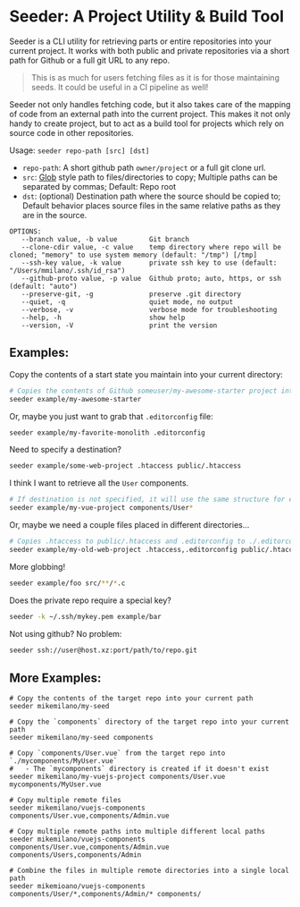 Seeder: A Project Utility & Build Tool
======================================

Seeder is a CLI utility for retrieving parts or entire repositories into your current project. 
It works with both public and private repositories via a short path for Github or a full git URL to any repo.

> This is as much for users fetching files as it is for those maintaining seeds. It could be useful in a CI pipeline as well!

Seeder not only handles fetching code, but it also takes care of the mapping of code from an external path into the
current project. This makes it not only handy to create project, but to act as a build tool for projects which rely on 
source code in other repositories.

Usage: `seeder repo-path [src] [dst]`
- `repo-path`: A short github path `owner/project` or a full git clone url.
- `src`: [Glob](https://en.wikipedia.org/wiki/Glob_%28programming%29) style path to files/directories to copy; 
Multiple paths can be separated by commas; Default: Repo root
- `dst`: (optional) Destination path where the source should be copied to; Default behavior places source files in the
same relative paths as they are in the source.

```
OPTIONS:
   --branch value, -b value        Git branch
   --clone-cdir value, -c value    temp directory where repo will be cloned; "memory" to use system memory (default: "/tmp") [/tmp]
   --ssh-key value, -k value       private ssh key to use (default: "/Users/mmilano/.ssh/id_rsa")
   --github-proto value, -p value  Github proto; auto, https, or ssh (default: "auto")
   --preserve-git, -g              preserve .git directory
   --quiet, -q                     quiet mode, no output
   --verbose, -v                   verbose mode for troubleshooting
   --help, -h                      show help
   --version, -V                   print the version
```

## Examples:

Copy the contents of a start state you maintain into your current directory:
```bash
# Copies the contents of Github someuser/my-awesome-starter project into your current directory.
seeder example/my-awesome-starter
```

Or, maybe you just want to grab that `.editorconfig` file:
```bash
seeder example/my-favorite-monolith .editorconfig
```

Need to specify a destination?
```bash
seeder example/some-web-project .htaccess public/.htaccess
```

I think I want to retrieve all the `User` components.
```bash
# If destination is not specified, it will use the same structure for each file.
seeder example/my-vue-project components/User*
```

Or, maybe we need a couple files placed in different directories...
```bash
# Copies .htaccess to public/.htaccess and .editorconfig to ./.editorconfig
seeder example/my-old-web-project .htaccess,.editorconfig public/.htaccess,.editorconfig
```

More globbing!
```bash
seeder example/foo src/**/*.c
```

Does the private repo require a special key?
```bash
seeder -k ~/.ssh/mykey.pem example/bar
```

Not using github? No problem:
```bash
seeder ssh://user@host.xz:port/path/to/repo.git
```


## More Examples:
```
# Copy the contents of the target repo into your current path
seeder mikemilano/my-seed

# Copy the `components` directory of the target repo into your current path
seeder mikemilano/my-seed components

# Copy `components/User.vue` from the target repo into `./mycomponents/MyUser.vue`
#   - The `mycomponents` directory is created if it doesn't exist
seeder mikemilano/my-vuejs-project components/User.vue mycomponents/MyUser.vue

# Copy multiple remote files
seeder mikemilano/vuejs-components components/User.vue,components/Admin.vue

# Copy multiple remote paths into multiple different local paths
seeder mikemilano/vuejs-components components/User.vue,components/Admin.vue components/Users,components/Admin

# Combine the files in multiple remote directories into a single local path
seeder mikemioano/vuejs-components components/User/*,components/Admin/* components/
```
